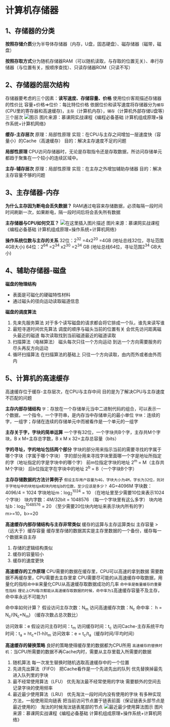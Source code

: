 # 计算机存储器
## 1、存储器的分类
**按照存储介质**分为半导体存储器（内存，U盘，固态硬盘）、磁存储器（磁带，磁盘）

**按照存取方式**分为随机存储器RAM（可以随机读取，与存取的位置无关）、串行存储器（与位置有关，按顺序查找）、只读存储器ROM（只读不写）
## 2、存储器的层次结构
存储器要考虑的三个因素：**读写速度、存储容量、价格**
使用位价客观描述存储器的性价比
容量+价格=>位价：每比特位价格
依据位价和读写速度将存储器分为`缓存`(CPU里的寄存器和高速缓存)，`主存`（计算机内存），`辅存`（计算机外部存储U盘等）三个层次
![图示](https://img-blog.csdnimg.cn/2020020219103832.png?x-oss-process=image/watermark,type_ZmFuZ3poZW5naGVpdGk,shadow_10,text_aHR0cHM6Ly9ibG9nLmNzZG4ubmV0L3dhbmtjbg==,size_16,color_FFFFFF,t_70)
图片来源：慕课网实战课程《编程必备基础 计算机组成原理+操作系统+计算机网络》

**缓存-主存层次**
原理：局部性原理
实现：在CPU与主存之间增加一层速度快（容量小）的Cache（高速缓存）
目的：解决主存速度不足的问题

**局部性原理**
CPU访问存储器时，无论是存取指令还是存取数据，所访问存储单元都趋于聚集在一个较小的连续区域中。

**主存-辅存层次**
原理：局部性原理
实现：在主存之外增加辅助存储器
目的：解决主存容量不够的问题

## 3、主存储器-内存
**为什么主存因为断电会丢失数据？**
RAM通过电容来存储数据，必须每隔一段时间时间刷新一次，如果断电，隔一段时间后将会丢失所有数据

**主存储器与CPU如何交互？**
![在这里插入图片描述](https://img-blog.csdnimg.cn/20200203103704100.png?x-oss-process=image/watermark,type_ZmFuZ3poZW5naGVpdGk,shadow_10,text_aHR0cHM6Ly9ibG9nLmNzZG4ubmV0L3dhbmtjbg==,size_16,color_FFFFFF,t_70)
图片来源：慕课网实战课程《编程必备基础 计算机组成原理+操作系统+计算机网络》

**操作系统位数与主存的关系**
32位：2<sup>32</sup> =4x2<sup>20</sup> =4GB   (地址总线32位，寻址范围4GB大小)
64位：2<sup>64</sup> =2<sup>34</sup> x2<sup>30</sup> =2<sup>34</sup> GB (地址总线64位，寻址范围2<sup>34</sup> GB大小)

## 4、辅助存储器-磁盘
**磁盘的物理结构**
* 表面是可磁化的硬磁特性材料
* 通过磁头的径向运动读取磁道信息

**磁盘的调度算法**
1. 先来先服务算法
对于多个读写磁盘的请求都会将它排成一个队，谁先来读写谁
2. 最短寻道时间优先算法
调度的顺序与磁头当前的位置有关
会优先访问距离磁头最近的磁道
每次读取找到当前磁道最近的磁道读取
3. 扫描算法（电梯算法）
磁头每次只往一个方向运动
到达一个方向需要服务的尽头再反方向运动
4. 循环扫描算法
在扫描算法的基础上
只往一个方向读取，由内而外或者由外而内

## 5、计算机的高速缓存
高速缓存位于缓存-主存层次，在CPU与主存中间
目的是为了解决CPU与主存速度不匹配的问题

**主存内部存储结构**
`字`：存放在一个存储单元当中二进制代码的组合，可以表示一个数据，一个指令，一个字符串，是内存当中存储单元的最小单位
`字块`：连续的字，一组字；存储在连续的存储单元中而被看作是一个单元的一组字

**主存关于字，字块的简单运算**
一个字有32位，一个字块共B个字，主存共M个字块，B x M=主存总字数，B x M x 32=主存总容量（bits）

**字的寻址，字的地址包括两个部分**
字块的部分用来指示当前的需要寻找的字属于哪个字块（字属于哪个字块）
字的部分用来寻找字块里面哪一个字是地址所指定的字（地址指定的字是字块中的哪个字）
前m位指定字块的地址  2<sup>m</sup>  = M（主存共M个字块）
后b位指定字在字块中的地址 2<sup>b</sup> = B（一个字块B个字）

**主存存储数据的方法计算例子**
`假设主存用户容量为4G，字块大小为4M，字长为32位，则对于字地址中的块地址m和块内地址b的位数，至少应该是多少？`
4G=4096M
字块数：4096/4 = 1024 
字块地址m：log<sub>2</sub><sup>1024</sup> = 10  （在地址里至少需要10位来表示1024个字块）
块内字数：4M/32bit = 1048576 （每一个字块里有这么多字）
块内地址b：log<sub>2</sub><sup>1048576</sup> = 20 （至少需要20位块内地址来表示块内所有的字）
m>=10，b>=20

**高速缓存内部存储结构与主存非常类似**
缓存的运算与主存运算类似
主存容量 >（远大于）缓存容量
缓存里存储的数据其实是主存里数据的一个备份，缓存每一个数据来自主存
1. 存储的逻辑结构类似
2. 缓存的容量较小
3. 缓存的速度更快

**高速缓存的工作原理**
CPU需要的数据在缓存里，CPU可以高速的拿到数据
需要数据不再缓存里，CPU需要去主存里拿
CPU需要尽可能的从高速缓存中取数据，用量化的指标`命中率`来量化CPU从高速缓存取数据成功的几率
`命中率是衡量缓存的重要性指标`
`理论上CPU每次都能从高速缓存取数据的时候，命中率为1`高速缓存容量不及主存，命中率永远不可能为1

命中率如何计算？
假设访问主存次数：N<sub>m</sub>
访问高速缓存次数：N<sub>c</sub>
命中率： h = N<sub>c</sub>/(N<sub>c</sub>+N<sub>m</sub>) （缓存次数占总次数比）

访问效率：e
假设访问主存时间：t<sub>m</sub>
访问缓存时间：t<sub>c</sub>
访问Cache-主存系统平均时间：t<sub>a</sub> = ht<sub>c</sub>+(1-h)t<sub>m</sub>
访问效率：e = t<sub>c</sub>/t<sub>a</sub>（缓存时间/平均时间）

**高速缓存的替换策略**
良好的策略使得缓存里的数据都为CPU所用
`高速缓存的替换时机`：当CPU所需要的数据不再Cache内时，需要从主存里载入所需要的数据
1. 随机算法
每一次发生替换时随机选取高速缓存中的一个位置
2. 先进先出算法（FIFO）
把Cache看作是一个先进先出的队列
优先替换掉最先进入队列里的字块
3. 最不经常使用算法（LFU）
优先淘汰最不经常使用的字块
需要额外的空间去记录字块的使用频率
4. 最近最少使用算法（LRU）
优先淘汰一段时间内没有使用的字块
有多种实现方法，一般使用双向链表
把当前访问节点置于链表前面（保证链表头部节点是最近使用的）
淘汰的时候淘汰链表尾部的节点
![最近最少使用算法图示](https://img-blog.csdnimg.cn/20200204233808969.png?x-oss-process=image/watermark,type_ZmFuZ3poZW5naGVpdGk,shadow_10,text_aHR0cHM6Ly9ibG9nLmNzZG4ubmV0L3dhbmtjbg==,size_16,color_FFFFFF,t_70)
图片来源：慕课网实战课程《编程必备基础 计算机组成原理+操作系统+计算机网络》